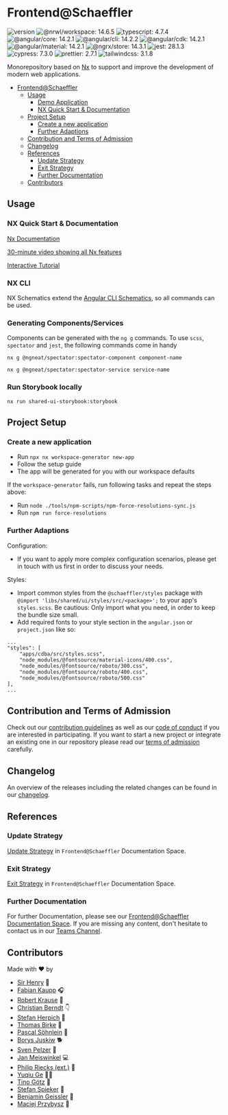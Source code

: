 # Frontend@Schaeffler

![version](https://img.shields.io/badge/version-v127.0.0-green.svg)
![@nrwl/workspace: 14.6.5](https://img.shields.io/badge/%40nrwl%2Fworkspace-14.6.5-brightgreen)
![typescript: 4.7.4](https://img.shields.io/badge/typescript-4.7.4-brightgreen)
![@angular/core: 14.2.1](https://img.shields.io/badge/%40angular%2Fcore-14.2.1-brightgreen)
![@angular/cli: 14.2.2](https://img.shields.io/badge/%40angular%2Fcli-14.2.2-brightgreen)
![@angular/cdk: 14.2.1](https://img.shields.io/badge/%40angular%2Fcdk-14.2.1-brightgreen)
![@angular/material: 14.2.1](https://img.shields.io/badge/%40angular%2Fmaterial-14.2.1-brightgreen)
![@ngrx/store: 14.3.1](https://img.shields.io/badge/%40ngrx%2Fstore-14.3.1-brightgreen)
![jest: 28.1.3](https://img.shields.io/badge/jest-28.1.3-brightgreen)
![cypress: 7.3.0](https://img.shields.io/badge/cypress-7.3.0-brightgreen)
![prettier: 2.7.1](https://img.shields.io/badge/prettier-2.7.1-brightgreen)
![tailwindcss: 3.1.8](https://img.shields.io/badge/tailwindcss-3.1.8-brightgreen)

Monorepository based on [Nx](https://nx.dev) to support and improve the development of modern web applications.

- [Frontend@Schaeffler](#frontendschaeffler)
  - [Usage](#usage)
    - [Demo Application](#demo-application)
    - [NX Quick Start & Documentation](#nx-quick-start--documentation)
  - [Project Setup](#project-setup)
    - [Create a new application](#create-a-new-application)
    - [Further Adaptions](#further-adaptions)
  - [Contribution and Terms of Admission](#contribution-and-terms-of-admission)
  - [Changelog](#changelog)
  - [References](#references)
    - [Update Strategy](#update-strategy)
    - [Exit Strategy](#exit-strategy)
    - [Further Documentation](#further-documentation)
  - [Contributors](#contributors)

## Usage

### NX Quick Start & Documentation

[Nx Documentation](https://nx.dev)

[30-minute video showing all Nx features](https://nx.dev/getting-started/what-is-nx)

[Interactive Tutorial](https://nx.dev/tutorial/01-create-application)

### NX CLI

NX Schematics extend the [Angular CLI Schematics](https://cli.angular.io/), so all commands can be used.

### Generating Components/Services

Components can be generated with the `ng g` commands. To use `scss`, `spectator` and `jest`, the following commands come in handy

```shell
nx g @ngneat/spectator:spectator-component component-name

nx g @ngneat/spectator:spectator-service service-name
```

### Run Storybook locally

`nx run shared-ui-storybook:storybook`

## Project Setup

### Create a new application

- Run `npx nx workspace-generator new-app`
- Follow the setup guide
- The app will be generated for you with our workspace defaults

If the `workspace-generator` fails, run following tasks and repeat the steps above:

- Run `node ./tools/npm-scripts/npm-force-resolutions-sync.js`
- Run `npm run force-resolutions`

### Further Adaptions

Configuration:

- If you want to apply more complex configuration scenarios, please get in touch with us first in order to discuss your needs.

Styles:

- Import common styles from the `@schaeffler/styles` package with `@import 'libs/shared/ui/styles/src/<package>';` to your app's `styles.scss`. Be cautious: Only import what you need, in order to keep the bundle size small.
- Add required fonts to your style section in the `angular.json` or `project.json` like so:

```
...
"styles": [
    "apps/cdba/src/styles.scss",
    "node_modules/@fontsource/material-icons/400.css",
    "node_modules/@fontsource/roboto/300.css",
    "node_modules/@fontsource/roboto/400.css",
    "node_modules/@fontsource/roboto/500.css"
],
...
```

## Contribution and Terms of Admission

Check out our [contribution guidelines](CONTRIBUTING.md) as well as our [code of conduct](CODE_OF_CONDUCT.md) if you are interested in participating.
If you want to start a new project or integrate an existing one in our repository please read our [terms of admission](https://confluence.schaeffler.com/display/FRON/Terms+of+Admission) carefully.

## Changelog

An overview of the releases including the related changes can be found in our [changelog](CHANGELOG.md).

## References

### Update Strategy

[Update Strategy](https://confluence.schaeffler.com/display/FRON/Update+Strategy) in `Frontend@Schaeffler` Documentation Space.

### Exit Strategy

[Exit Strategy](https://confluence.schaeffler.com/display/FRON/Exit+Strategy) in `Frontend@Schaeffler` Documentation Space.

### Further Documentation

For further Documentation, please see our [Frontend@Schaeffler Documentation Space](https://confluence.schaeffler.com/display/FRON).
If you are missing any content, don't hesitate to contact us in our [Teams Channel](https://teams.microsoft.com/l/team/19%3a2967d889ec6546729254b14c7f06c2b8%40thread.skype/conversations?groupId=a8039948-cbd2-4239-ba69-edbeefadeea2&tenantId=67416604-6509-4014-9859-45e709f53d3f).

## Contributors

Made with ❤️ by

- [Sir Henry](https://gitlab.schaeffler.com/A1173595) 🐶
- [Fabian Kaupp](https://github.com/kauppfbi_SGGIT) 🎧
- [Robert Krause](https://github.com/krausrbe_SGGIT) 🎣
- [Christian Berndt](https://github.com/berndcri_SGGIT) 👇
- [Stefan Herpich](https://github.com/herpisef_SGGIT) 🚴
- [Thomas Birke](https://github.com/birketho_SGGIT) 🍼
- [Pascal Söhnlein](https://github.com/soehnpsc_SGGIT) 🚀
- [Borys Juskiw](https://github.com/juskibry_SGGIT) 🐕
- [Sven Pelzer](https://github.com/PELZESEN_SGGIT) 🤙
- [Jan Meiswinkel](https://github.com/meiswjn_SGGIT) 💻
- [Philip Riecks (ext.)](https://github.com/mailphilipriecksde_SGGIT) 🎩
- [Yuqiu Ge](https://github.com/yuqiugegmailcom_SGGIT) 🧑‍💻
- [Tino Götz](https://github.com/tgoetzcissolutionseu_SGGIT) 🐸
- [Stefan Spieker](https://github.com/SPIEKSEF_SGGIT) 🏸
- [Benjamin Geissler](https://github.com/geissbnj_SGGIT) 🧬
- [Maciej Przybysz](https://github.com/przybmci_SGGIT) 🐙

